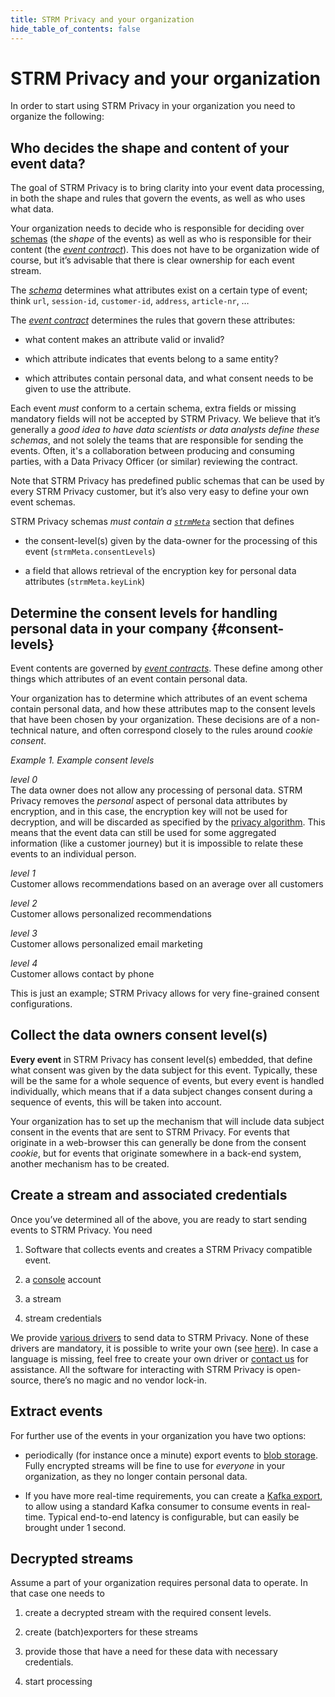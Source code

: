 ```yaml
---
title: STRM Privacy and your organization
hide_table_of_contents: false
---
```


# STRM Privacy and your organization

In order to start using STRM Privacy in your organization you need to
organize the following:

## Who decides the shape and content of your event data?

The goal of STRM Privacy is to bring clarity into your event data
processing, in both the shape and rules that govern the events, as well
as who uses what data.

Your organization needs to decide who is responsible for deciding over
[schemas](/02-concepts/02-data-contracts/index.md#schema) (the
*shape* of the events) as well as who is responsible for their content
(the [*event
contract*](/02-concepts/02-data-contracts/index.md#contract)). This does
not have to be organization wide of course, but it’s advisable that
there is clear ownership for each event stream.

The [*schema*](/02-concepts/02-data-contracts/index.md#schema) determines
what attributes exist on a certain type of event; think `url`,
`session-id`, `customer-id`, `address`, `article-nr`, …

The [*event contract*](/02-concepts/02-data-contracts/index.md#contract)
determines the rules that govern these attributes:

-   what content makes an attribute valid or invalid?

-   which attribute indicates that events belong to a same entity?

-   which attributes contain personal data, and what consent needs to be
    given to use the attribute.

Each event *must* conform to a certain schema, extra fields or missing
mandatory fields will not be accepted by STRM Privacy. We believe that
it’s generally a *good idea to have data scientists or data analysts
define these schemas*, and not solely the teams that are responsible
for sending the events. Often, it's a collaboration between producing
and consuming parties, with a Data Privacy Officer (or similar) reviewing the contract.

Note that STRM Privacy has predefined public schemas that can be used by
every STRM Privacy customer, but it’s also very easy to define your own
event schemas.

STRM Privacy schemas *must contain a
[`strmMeta`](/02-concepts/02-data-contracts/02-strm-meta.md)* section that defines

-   the consent-level(s) given by the data-owner for the processing of
    this event (`strmMeta.consentLevels`)

-   a field that allows retrieval of the encryption key for personal
    data attributes (`strmMeta.keyLink`)

## Determine the consent levels for handling personal data in your company {#consent-levels}

Event contents are governed by [*event
contracts*](/02-concepts/02-data-contracts/index.md#contract). These define
among other things which attributes of an event contain personal data.

Your organization has to determine which attributes of an event schema
contain personal data, and how these attributes map to the consent
levels that have been chosen by your organization. These decisions are
of a non-technical nature, and often correspond closely to the rules around
*cookie consent*.

_Example 1. Example consent levels_
<div class="boxBorder">

_level 0_  
The data owner does not allow any processing of personal data. STRM
Privacy removes the *personal* aspect of personal data attributes by
encryption, and in this case, the encryption key will not be used for
decryption, and will be discarded as specified by the [privacy algorithm](./01-principles.md#privacy-algorithms).
This means that the event data can still be used for some aggregated information (like a
customer journey) but it is impossible to relate these events to an individual person.

_level 1_  
Customer allows recommendations based on an average over all customers

_level 2_  
Customer allows personalized recommendations

_level 3_  
Customer allows personalized email marketing

_level 4_  
Customer allows contact by phone

This is just an example; STRM Privacy allows for very fine-grained consent configurations.
</div>

## Collect the data owners consent level(s)

**Every event** in STRM Privacy has consent level(s) embedded,
that define what consent was given by the data subject for this event.
Typically, these will be the same for a whole sequence of events, but 
every event is handled individually, which means that if a data subject
changes consent during a sequence of events, this will be taken into account.

Your organization has to set up the mechanism that will include data subject consent
in the events that are sent to STRM Privacy. For
events that originate in a web-browser this can generally be done from
the consent *cookie*, but for events that originate somewhere in a
back-end system, another mechanism has to be created.

## Create a stream and associated credentials

Once you’ve determined all of the above, you are ready to start sending
events to STRM Privacy. You need

1.  Software that collects events and creates a STRM Privacy compatible
    event.

2.  a [console](https://console.strmprivacy.io) account

3.  a stream 

4.  stream credentials

We provide [various drivers](/03-quickstart/01-streaming/03-sending-data/01-language-examples.md) to send data
to STRM Privacy. None of these drivers are mandatory, it is possible to
write your own (see [here](/03-quickstart/01-streaming/03-sending-data/02-sending-curl.md)). In case a language is missing,
feel free to create your own driver or [contact us](/05-contact/index.md) for assistance.
All the software for interacting with STRM Privacy is 
open-source, there’s no magic and no vendor lock-in.

## Extract events

For further use of the events in your organization you have two options:

-   periodically (for instance once a minute) export events to [blob storage](/03-quickstart/01-streaming/04-exporting-data/01-batch-export.md). Fully encrypted streams will
    be fine to use for *everyone* in your organization, as they no longer contain personal data.

-   If you have more real-time requirements, you can create a [Kafka export](/03-quickstart/01-streaming/04-exporting-data/03-exporting-kafka.md), to allow using a standard Kafka
    consumer to consume events in real-time. Typical end-to-end latency is configurable, but can easily be brought under 1 second.

## Decrypted streams

Assume a part of your organization requires personal data to operate. In that case
one needs to

1.  create a decrypted stream with the required consent levels.

2.  create (batch)exporters for these streams

3.  provide those that have a need for these data with necessary
    credentials.

4.  start processing
